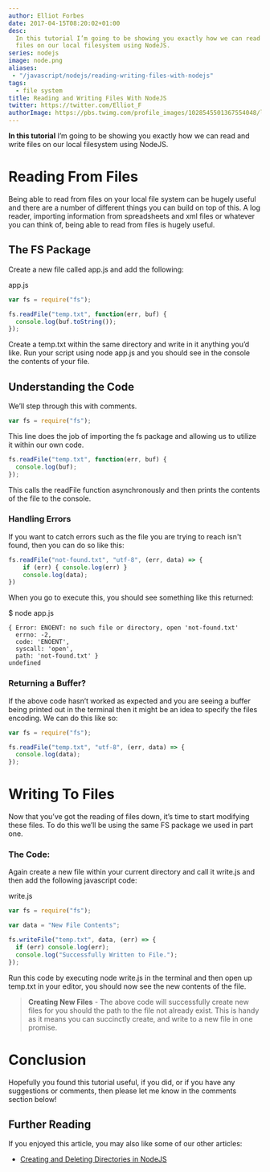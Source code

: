 ```yaml
---
author: Elliot Forbes
date: 2017-04-15T08:20:02+01:00
desc:
  In this tutorial I’m going to be showing you exactly how we can read and write
  files on our local filesystem using NodeJS.
series: nodejs
image: node.png
aliases: 
 - "/javascript/nodejs/reading-writing-files-with-nodejs"
tags:
  - file system
title: Reading and Writing Files With NodeJS
twitter: https://twitter.com/Elliot_F
authorImage: https://pbs.twimg.com/profile_images/1028545501367554048/lzr43cQv_400x400.jpg
---
```


<p><strong>In this tutorial</strong> I’m going to be showing you exactly how we can read and write files on our local filesystem using NodeJS.</p>

# Reading From Files

<p>Being able to read from files on your local file system can be hugely useful and there are a number of different things you can build on top of this. A log reader, importing information from spreadsheets and xml files or whatever you can think of, being able to read from files is hugely useful.</p>

## The FS Package

Create a new file called app.js and add the following: 

<div class="filename">app.js</div>

```js
var fs = require("fs");

fs.readFile("temp.txt", function(err, buf) {
  console.log(buf.toString());
});
```

<p>Create a temp.txt within the same directory and write in it anything you’d like. Run your script using node app.js and you should see in the console the contents of your file.</p>

## Understanding the Code

We’ll step through this with comments.

```js
var fs = require("fs");
```

This line does the job of importing the fs package and allowing us to utilize it within our own code.

```js
fs.readFile("temp.txt", function(err, buf) {
  console.log(buf);
});
```

This calls the readFile function asynchronously and then prints the contents of the file to the console.

### Handling Errors

If you want to catch errors such as the file you are trying to reach isn't found, then you can do 
so like this:

```js
fs.readFile("not-found.txt", "utf-8", (err, data) => {
    if (err) { console.log(err) }
    console.log(data);
})
```

When you go to execute this, you should see something like this returned:

<div class="filename"> $ node app.js</div>

```command
{ Error: ENOENT: no such file or directory, open 'not-found.txt'
  errno: -2,
  code: 'ENOENT',
  syscall: 'open',
  path: 'not-found.txt' }
undefined
```

### Returning a Buffer?

If the above code hasn’t worked as expected and you are seeing a buffer being printed out in the terminal then it might be an idea to specify the files encoding. We can do this like so: 

```js
var fs = require("fs");

fs.readFile("temp.txt", "utf-8", (err, data) => {
  console.log(data);
});
```

# Writing To Files

<p>Now that you’ve got the reading of files down, it’s time to start modifying these files. To do this we’ll be using the same FS package we used in part one. </p>

### The Code:

<p>Again create a new file within your current directory and call it write.js and then add the following javascript code:</p>

<div class="filename">write.js</div>

```js
var fs = require("fs");

var data = "New File Contents";

fs.writeFile("temp.txt", data, (err) => {
  if (err) console.log(err);
  console.log("Successfully Written to File.");
});
```

<p>Run this code by executing node write.js in the terminal and then open up temp.txt in your editor, you should now see the new contents of the file. </p>

> **Creating New Files** - The above code will successfully create new files for you should the
path to the file not already exist. This is handy as it means you can succinctly create, and write
to a new file in one promise.

# Conclusion

Hopefully you found this tutorial useful, if you did, or if you have any suggestions or comments, then please let me know in the comments section below!

## Further Reading

If you enjoyed this article, you may also like some of our other articles:

* [Creating and Deleting Directories in NodeJS](/)
